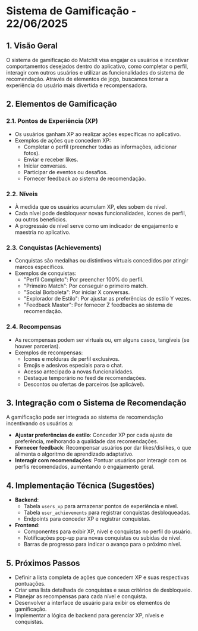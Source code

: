 # Sistema de Gamificação - 22/06/2025

## 1. Visão Geral

O sistema de gamificação do MatchIt visa engajar os usuários e incentivar comportamentos desejados dentro do aplicativo, como completar o perfil, interagir com outros usuários e utilizar as funcionalidades do sistema de recomendação. Através de elementos de jogo, buscamos tornar a experiência do usuário mais divertida e recompensadora.

## 2. Elementos de Gamificação

### 2.1. Pontos de Experiência (XP)
- Os usuários ganham XP ao realizar ações específicas no aplicativo.
- Exemplos de ações que concedem XP:
    - Completar o perfil (preencher todas as informações, adicionar fotos).
    - Enviar e receber likes.
    - Iniciar conversas.
    - Participar de eventos ou desafios.
    - Fornecer feedback ao sistema de recomendação.

### 2.2. Níveis
- À medida que os usuários acumulam XP, eles sobem de nível.
- Cada nível pode desbloquear novas funcionalidades, ícones de perfil, ou outros benefícios.
- A progressão de nível serve como um indicador de engajamento e maestria no aplicativo.

### 2.3. Conquistas (Achievements)
- Conquistas são medalhas ou distintivos virtuais concedidos por atingir marcos específicos.
- Exemplos de conquistas:
    - "Perfil Completo": Por preencher 100% do perfil.
    - "Primeiro Match": Por conseguir o primeiro match.
    - "Social Borboleta": Por iniciar X conversas.
    - "Explorador de Estilo": Por ajustar as preferências de estilo Y vezes.
    - "Feedback Master": Por fornecer Z feedbacks ao sistema de recomendação.

### 2.4. Recompensas
- As recompensas podem ser virtuais ou, em alguns casos, tangíveis (se houver parcerias).
- Exemplos de recompensas:
    - Ícones e molduras de perfil exclusivos.
    - Emojis e adesivos especiais para o chat.
    - Acesso antecipado a novas funcionalidades.
    - Destaque temporário no feed de recomendações.
    - Descontos ou ofertas de parceiros (se aplicável).

## 3. Integração com o Sistema de Recomendação

A gamificação pode ser integrada ao sistema de recomendação incentivando os usuários a:
- **Ajustar preferências de estilo**: Conceder XP por cada ajuste de preferência, melhorando a qualidade das recomendações.
- **Fornecer feedback**: Recompensar usuários por dar likes/dislikes, o que alimenta o algoritmo de aprendizado adaptativo.
- **Interagir com recomendações**: Pontuar usuários por interagir com os perfis recomendados, aumentando o engajamento geral.

## 4. Implementação Técnica (Sugestões)

- **Backend**:
    - Tabela `users_xp` para armazenar pontos de experiência e nível.
    - Tabela `user_achievements` para registrar conquistas desbloqueadas.
    - Endpoints para conceder XP e registrar conquistas.
- **Frontend**:
    - Componentes para exibir XP, nível e conquistas no perfil do usuário.
    - Notificações pop-up para novas conquistas ou subidas de nível.
    - Barras de progresso para indicar o avanço para o próximo nível.

## 5. Próximos Passos

- Definir a lista completa de ações que concedem XP e suas respectivas pontuações.
- Criar uma lista detalhada de conquistas e seus critérios de desbloqueio.
- Planejar as recompensas para cada nível e conquista.
- Desenvolver a interface de usuário para exibir os elementos de gamificação.
- Implementar a lógica de backend para gerenciar XP, níveis e conquistas.
